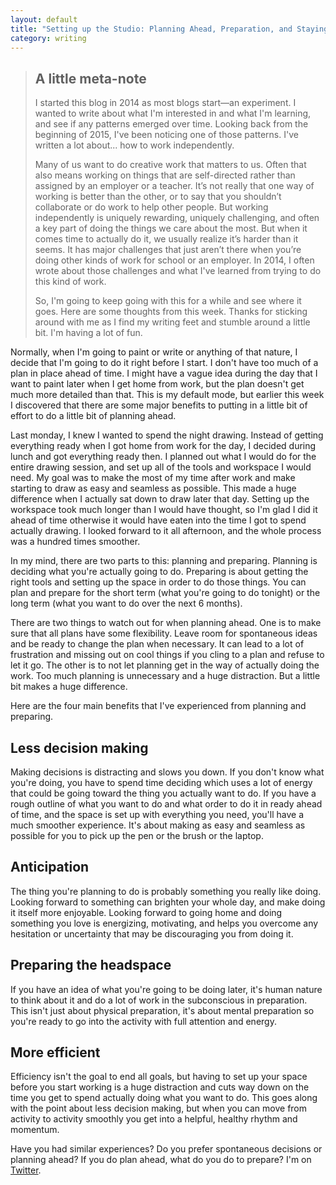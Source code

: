 ```yaml
---
layout: default
title: "Setting up the Studio: Planning Ahead, Preparation, and Staying One Step Ahead of Yourself"
category: writing
---
```


> ## A little meta-note
>
>I started this blog in 2014 as most blogs start—an experiment. I wanted to write about what I'm interested in and what I'm learning, and see if any patterns emerged over time. Looking back from the beginning of 2015, I've been noticing one of those patterns. I've written a lot about... how to work independently.
>
>Many of us want to do creative work that matters to us. Often that also means working on things that are self-directed rather than assigned by an employer or a teacher. It’s not really that one way of working is better than the other, or to say that you shouldn’t collaborate or do work to help other people. But working independently is uniquely rewarding, uniquely challenging, and often a key part of doing the things we care about the most. But when it comes time to actually do it, we usually realize it’s harder than it seems. It has major challenges that just aren’t there when you’re doing other kinds of work for school or an employer. In 2014, I often wrote about those challenges and what I've learned from trying to do this kind of work.
>
>So, I'm going to keep going with this for a while and see where it goes. Here are some thoughts from this week. Thanks for sticking around with me as I find my writing feet and stumble around a little bit. I'm having a lot of fun.

Normally, when I'm going to paint or write or anything of that nature, I decide that I'm going to do it right before I start. I don't have too much of a plan in place ahead of time. I might have a vague idea during the day that I want to paint later when I get home from work, but the plan doesn't get much more detailed than that. This is my default mode, but earlier this week I discovered that there are some major benefits to putting in a little bit of effort to do a little bit of planning ahead.

Last monday, I knew I wanted to spend the night drawing. Instead of getting everything ready when I got home from work for the day, I decided during lunch and got everything ready then. I planned out what I would do for the entire drawing session, and set up all of the tools and workspace I would need. My goal was to make the most of my time after work and make starting to draw as easy and seamless as possible. This made a huge difference when I actually sat down to draw later that day. Setting up the workspace took much longer than I would have thought, so I'm glad I did it ahead of time otherwise it would have eaten into the time I got to spend actually drawing. I looked forward to it all afternoon, and the whole process was a hundred times smoother.

In my mind, there are two parts to this: planning and preparing. Planning is deciding what you're actually going to do. Preparing is about getting the right tools and setting up the space in order to do those things. You can plan and prepare for the short term (what you're going to do tonight) or the long term (what you want to do over the next 6 months).

There are two things to watch out for when planning ahead. One is to make sure that all plans have some flexibility. Leave room for spontaneous ideas and be ready to change the plan when necessary. It can lead to a lot of frustration and missing out on cool things if you cling to a plan and refuse to let it go. The other is to not let planning get in the way of actually doing the work. Too much planning is unnecessary and a huge distraction. But a little bit makes a huge difference.

Here are the four main benefits that I've experienced from planning and preparing.

## Less decision making

Making decisions is distracting and slows you down. If you don't know what you're doing, you have to spend time deciding which uses a lot of energy that could be going toward the thing you actually want to do. If you have a rough outline of what you want to do and what order to do it in ready ahead of time, and the space is set up with everything you need, you'll have a much smoother experience. It's about making as easy and seamless as possible for you to pick up the pen or the brush or the laptop.

## Anticipation

The thing you're planning to do is probably something you really like doing. Looking forward to something can brighten your whole day, and make doing it itself more enjoyable. Looking forward to going home and doing something you love is energizing, motivating, and helps you overcome any hesitation or uncertainty that may be discouraging you from doing it.

## Preparing the headspace

If you have an idea of what you're going to be doing later, it's human nature to think about it and do a lot of work in the subconscious in preparation. This isn't just about physical preparation, it's about mental preparation so you're ready to go into the activity with full attention and energy.

## More efficient

Efficiency isn't the goal to end all goals, but having to set up your space before you start working is a huge distraction and cuts way down on the time you get to spend actually doing what you want to do. This goes along with the point about less decision making, but when you can move from activity to activity smoothly you get into a helpful, healthy rhythm and momentum.

Have you had similar experiences? Do you prefer spontaneous decisions or planning ahead? If you do plan ahead, what do you do to prepare? I'm on [Twitter](http://twitter.com/kev_mcg).